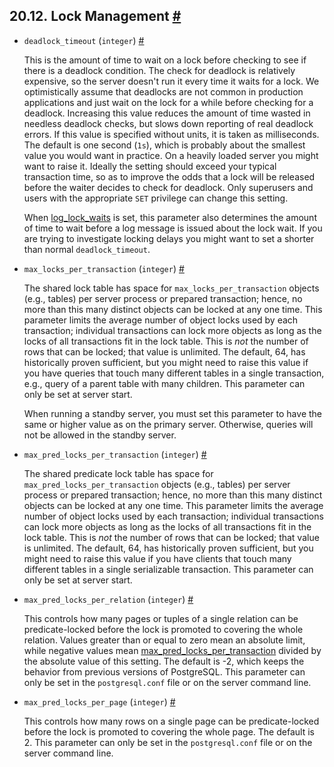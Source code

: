 ## 20.12. Lock Management [#](#RUNTIME-CONFIG-LOCKS)

* `deadlock_timeout` (`integer`) [#](#GUC-DEADLOCK-TIMEOUT)

    This is the amount of time to wait on a lock before checking to see if there is a deadlock condition. The check for deadlock is relatively expensive, so the server doesn't run it every time it waits for a lock. We optimistically assume that deadlocks are not common in production applications and just wait on the lock for a while before checking for a deadlock. Increasing this value reduces the amount of time wasted in needless deadlock checks, but slows down reporting of real deadlock errors. If this value is specified without units, it is taken as milliseconds. The default is one second (`1s`), which is probably about the smallest value you would want in practice. On a heavily loaded server you might want to raise it. Ideally the setting should exceed your typical transaction time, so as to improve the odds that a lock will be released before the waiter decides to check for deadlock. Only superusers and users with the appropriate `SET` privilege can change this setting.

    When [log\_lock\_waits](runtime-config-logging#GUC-LOG-LOCK-WAITS) is set, this parameter also determines the amount of time to wait before a log message is issued about the lock wait. If you are trying to investigate locking delays you might want to set a shorter than normal `deadlock_timeout`.

* `max_locks_per_transaction` (`integer`) [#](#GUC-MAX-LOCKS-PER-TRANSACTION)

    The shared lock table has space for `max_locks_per_transaction` objects (e.g., tables) per server process or prepared transaction; hence, no more than this many distinct objects can be locked at any one time. This parameter limits the average number of object locks used by each transaction; individual transactions can lock more objects as long as the locks of all transactions fit in the lock table. This is *not* the number of rows that can be locked; that value is unlimited. The default, 64, has historically proven sufficient, but you might need to raise this value if you have queries that touch many different tables in a single transaction, e.g., query of a parent table with many children. This parameter can only be set at server start.

    When running a standby server, you must set this parameter to have the same or higher value as on the primary server. Otherwise, queries will not be allowed in the standby server.

* `max_pred_locks_per_transaction` (`integer`) [#](#GUC-MAX-PRED-LOCKS-PER-TRANSACTION)

    The shared predicate lock table has space for `max_pred_locks_per_transaction` objects (e.g., tables) per server process or prepared transaction; hence, no more than this many distinct objects can be locked at any one time. This parameter limits the average number of object locks used by each transaction; individual transactions can lock more objects as long as the locks of all transactions fit in the lock table. This is *not* the number of rows that can be locked; that value is unlimited. The default, 64, has historically proven sufficient, but you might need to raise this value if you have clients that touch many different tables in a single serializable transaction. This parameter can only be set at server start.

* `max_pred_locks_per_relation` (`integer`) [#](#GUC-MAX-PRED-LOCKS-PER-RELATION)

    This controls how many pages or tuples of a single relation can be predicate-locked before the lock is promoted to covering the whole relation. Values greater than or equal to zero mean an absolute limit, while negative values mean [max\_pred\_locks\_per\_transaction](runtime-config-locks#GUC-MAX-PRED-LOCKS-PER-TRANSACTION) divided by the absolute value of this setting. The default is -2, which keeps the behavior from previous versions of PostgreSQL. This parameter can only be set in the `postgresql.conf` file or on the server command line.

* `max_pred_locks_per_page` (`integer`) [#](#GUC-MAX-PRED-LOCKS-PER-PAGE)

    This controls how many rows on a single page can be predicate-locked before the lock is promoted to covering the whole page. The default is 2. This parameter can only be set in the `postgresql.conf` file or on the server command line.